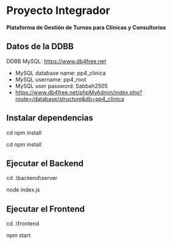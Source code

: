# Proyecto Integrador

**Plataforma de Gestión de Turnos para Clínicas y Consultorios** 



## Datos de la DDBB 

DDBB MySQL: https://www.db4free.net 

- MySQL database name: pp4_clinica 
- MySQL username: pp4_root 
- MySQL user password: Sabbah2505 
- https://www.db4free.net/phpMyAdmin/index.php?route=/database/structure&db=pp4_clinica 

## Instalar dependencias 

cd <carpeta raiz del proyecto> 
npm install

cd <carpeta raiz frontend> 
npm install

## Ejecutar el Backend 

cd .\backend\server 

node index.js 

## Ejecutar el Frontend 

cd .\frontend 

npm start 
